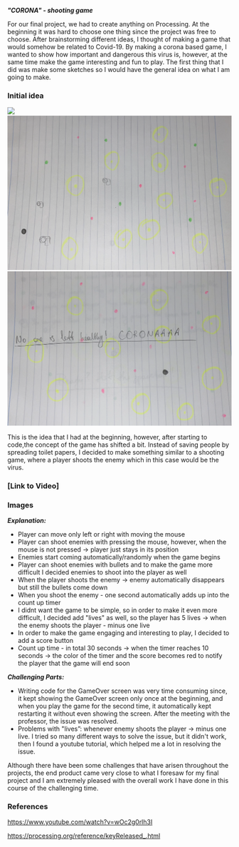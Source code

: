***"CORONA" - shooting game***

For our final project, we had to create anything on Processing. At the beginning it was hard to choose one thing since the project was free to choose. After brainstorming different ideas, I thought of making a game that would somehow be related to Covid-19. By making a corona based game, I wanted to show how important and dangerous this virus is, however, at the same time make the game interesting and fun to play. The first thing that I did was make some sketches so I would have the general idea on what I am going to make.

### Initial idea

![](corona1.png)
![](corona2.png)
![](corona3.png)

This is the idea that I had at the beginning, however, after starting to code,the concept of the game has shifted a bit. Instead of saving people by spreading toilet papers, I decided to make something similar to a shooting game, where a player shoots the enemy which in this case would be the virus. 

### [Link to Video]


### Images


 ***Explanation:***
 - Player can move only left or right with moving the mouse 
 - Player can shoot enemies with pressing the mouse, however, when the mouse is not pressed -> player just stays in its position 
- Enemies start coming automatically/randomly when the game begins
- Player can shoot enemies with bullets and to make the game more difficult I decided enemies to shoot into the player as well 
 - When the player shoots the enemy -> enemy automatically disappears but still the bullets come down 
 - When you shoot the enemy - one second automatically adds up into the count up timer 
 - I didnt want the game to be simple, so in order to make it even more difficult, I decided add "lives" as well, so the player has 5 lives -> when the enemy shoots the player - minus one live
 - In order to make the game engaging and interesting to play, I decided to add a score button
 - Count up time - in total 30 seconds -> when the timer reaches 10 seconds -> the color of the timer and the score becomes red to notify the player that the game will end soon 
 
 
***Challenging  Parts:***
- Writing code for the GameOver screen was very time consuming since, it kept showing the GameOver screen only once at the beginning, and when you play the game for the second time, it automatically kept restarting it without even showing the screen. After the meeting with the professor, the issue was resolved.
- Problems with "lives”: whenever enemy shoots the player -> minus one live. I tried so many different ways to solve the issue, but it didn't work, then I found a youtube tutorial, which helped me a lot in resolving the issue.

 
Although there have been some challenges that have arisen throughout the projects, the end product came very close to what I foresaw for my final project and I am extremely pleased with the overall work I have done in this course of the challenging time. 
 
 
### References
https://www.youtube.com/watch?v=wOc2g0rlh3I 

https://processing.org/reference/keyReleased_.html


 
